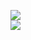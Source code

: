 [![](https://img.shields.io/badge/Made%20With-Github%20Spray-lightgrey.svg?style=for-the-badge&logo=github)](https://github.com/Annihil/github-spray#16804)  
[![](https://i.imgur.com/2DrTn0Z.gif)](https://github.com/Annihil/github-spray)